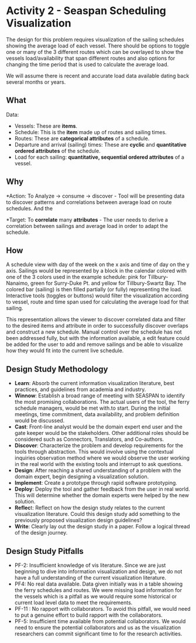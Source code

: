 Activity 2 - Seaspan Scheduling Visualization
=============================================

The design for this problem requires visualization of the sailing schedules showing the average load of each vessel. There should be options to toggle one or many of the 3 different routes which can be overlayed to show the vessels load/availability that span different routes and also options for changing the time period that is used to calculate the average load. 

We will assume there is recent and accurate load data available dating back several months or years.

## What

Data:

* Vessels: These are **items**.
* Schedule: This is the **item** made up of routes and sailing times.
* Routes: These are **categorical attributes** of a schedule.
* Departure and arrival (sailing) times: These are **cyclic** and **quantitative ordered attributes** of the schedule.
* Load for each sailing: **quantitative, sequential ordered attributes** of a vessel.

## Why

*Action: 
To Analyze -> consume -> discover
    - Tool will be presenting data to discover patterns and correlations between average load on route schedules. And the  

*Target:
To **correlate** many **attributes**
    - The user needs to derive a correlation between sailings and average load in order to adapt the schedule.
    
## How

A schedule view with day of the week on the x axis and time of day on the y axis. Sailings would be represented by a block in the calendar colored with one of the 3 colors used in the example schedule: pink for Tillbury-Nanaimo, green for Surry-Duke Pt. and yellow for Tillbury-Swartz Bay. The colored bar (sailing) is then filled partially (or fully) representing the load. Interactive tools (toggles or buttons) would filter the visualization according to vessel, route and time span used for calculating the average load for that sailing.

This representation allows the viewer to discover correlated data and filter to the desired items and attribute in order to successfully discover overlaps and construct a new schedule. Manual control over the schedule has not been addressed fully, but with the information available, a edit feature could be added for the user to add and remove sailings and be able to visualize how they would fit into the current live schedule. 

## Design Study Methodology
* **Learn**:
Absorb the current information visualization literature, best practices, and guidelines from academia and industry.
* **Winnow**:
Establish a broad range of meeting with SEASPAN to identify the most promising collaborations. The actual users of the tool, the ferry schedule managers, would be met with.to start. During the initial meetings, time commitment, data availability, and problem definition would be discussed.
* **Cast**: 
Front-line analyst would be the domain expert end user and the gate keeper would be the stakeholders. Other additional roles should be considered such as Connectors, Translators, and Co-authors.
* **Discover**:
Characterize the problem and develop requirements for the tools through abstraction. This would involve using the contextual inquiries observation method where we would observe the user working in the real world with the existing tools and interrupt to ask questions.
* **Design**:
After reaching a shared understanding of a problem with the domain expert, begin designing a visualization solution.
* **Implement**:
Create a prototype through rapid software prototyping.
* **Deploy**:
Deploy the tool and gather feedback from the user in real world. This will determine whether the domain experts were helped by the new solution.
* **Reflec**t:
Reflect on how the design study relates to the current visualization literature. Could this design study add something to the previously proposed visualization design guidelines?
* **Write**:
Clearly lay out the design study in a paper. Follow a logical thread of the design journey.

## Design Study Pitfalls
* PF-2: Insufficient knowledge of vis literature. 
Since we are just beginning to dive into information visualization and design, we do not have a full understanding of the current visualization literature.
* PF4: No real data available.
 Data given initially was in a table showing the ferry schedules and routes. We were missing load information for the vessels which is a pitfall as we would require some historical or current load level data to meet the requirements. 
* PF-11 : No rapport with collaborators.
 To avoid this pitfall, we would need to put a genuine effort to build rapport with the collaborators.
* PF-5: Insufficient time available from potential collaborators.
 We would need to ensure the potential collaborators and us as the visualization researchers can commit significant time to for the research activities.
